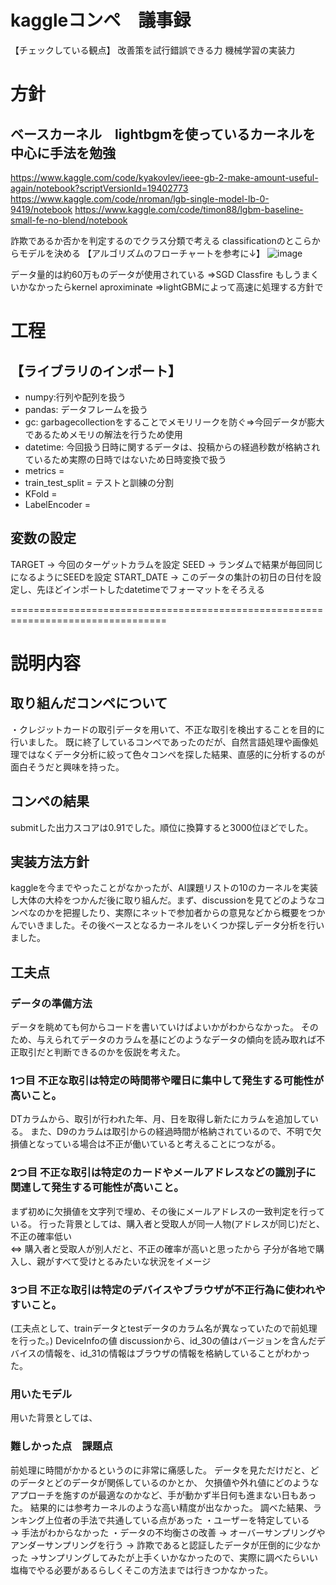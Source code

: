 # kaggleコンペ　議事録
【チェックしている観点】
改善策を試行錯誤できる力
機械学習の実装力

# 方針
## ベースカーネル　lightbgmを使っているカーネルを中心に手法を勉強
https://www.kaggle.com/code/kyakovlev/ieee-gb-2-make-amount-useful-again/notebook?scriptVersionId=19402773  
https://www.kaggle.com/code/nroman/lgb-single-model-lb-0-9419/notebook
https://www.kaggle.com/code/timon88/lgbm-baseline-small-fe-no-blend/notebook

詐欺であるか否かを判定するのでクラス分類で考える
classificationのとこらからモデルを決める
【アルゴリズムのフローチャートを参考に↓】
![image](https://github.com/Yuma-Tsukakoshi/CrossViT-Summary-/assets/107422037/2d575e66-43d5-4540-a748-079d618651ab)

データ量的は約60万ものデータが使用されている
⇒SGD Classfire もしうまくいかなかったらkernel aproximinate
⇒lightGBMによって高速に処理する方針で

# 工程
## 【ライブラリのインポート】
- numpy:行列や配列を扱う  
- pandas: データフレームを扱う  
- gc: garbagecollectionをすることでメモリリークを防ぐ⇒今回データが膨大であるためメモリの解法を行うため使用
- datetime: 今回扱う日時に関するデータは、投稿からの経過秒数が格納されているため実際の日時ではないため日時変換で扱う
　　
- metrics = 
- train_test_split = テストと訓練の分割
- KFold = 
- LabelEncoder =

## 変数の設定
TARGET → 今回のターゲットカラムを設定
SEED → ランダムで結果が毎回同じになるようにSEEDを設定
START_DATE → このデータの集計の初日の日付を設定し、先ほどインポートしたdatetimeでフォーマットをそろえる

=================================================================================

# 説明内容
## 取り組んだコンペについて
・クレジットカードの取引データを用いて、不正な取引を検出することを目的に行いました。
既に終了しているコンペであったのだが、自然言語処理や画像処理ではなくデータ分析に絞って色々コンペを探した結果、直感的に分析するのが面白そうだと興味を持った。

## コンペの結果
submitした出力スコアは0.91でした。順位に換算すると3000位ほどでした。

## 実装方法方針
kaggleを今までやったことがなかったが、AI課題リストの10のカーネルを実装し大体の大枠をつかんだ後に取り組んだ。まず、discussionを見てどのようなコンペなのかを把握したり、実際にネットで参加者からの意見などから概要をつかんでいきました。その後ベースとなるカーネルをいくつか探しデータ分析を行いました。

## 工夫点
### データの準備方法




データを眺めても何からコードを書いていけばよいかがわからなかった。
そのため、与えられてデータのカラムを基にどのようなデータの傾向を読み取れば不正取引だと判断できるのかを仮説を考えた。



### 1つ目 不正な取引は特定の時間帯や曜日に集中して発生する可能性が高いこと。
DTカラムから、取引が行われた年、月、日を取得し新たにカラムを追加している。
また、D9のカラムは取引からの経過時間が格納されているので、不明で欠損値となっている場合は不正が働いていると考えることにつながる。

### 2つ目 不正な取引は特定のカードやメールアドレスなどの識別子に関連して発生する可能性が高いこと。
まず初めに欠損値を文字列で埋め、その後にメールアドレスの一致判定を行っている。
行った背景としては、購入者と受取人が同一人物(アドレスが同じ)だと、不正の確率低い   
⇔ 購入者と受取人が別人だと、不正の確率が高いと思ったから
子分が各地で購入し、親がすべて受けとるみたいな状況をイメージ

### 3つ目 不正な取引は特定のデバイスやブラウザが不正行為に使われやすいこと。
(工夫点として、trainデータとtestデータのカラム名が異なっていたので前処理を行った。)
DeviceInfoの値
discussionから、id_30の値はバージョンを含んだデバイスの情報を、id_31の情報はブラウザの情報を格納していることがわかった。

### 用いたモデル

用いた背景としては、

### 難しかった点　課題点
前処理に時間がかかるというのに非常に痛感した。
データを見ただけだと、どのデータとどのデータが関係しているのかとか、
欠損値や外れ値にどのようなアプローチを施すのが最適なのかなど、手が動かず半日何も進まない日もあった。
結果的には参考カーネルのような高い精度が出なかった。
調べた結果、ランキング上位者の手法で共通している点があった
・ユーザーを特定している　→ 手法がわからなかった
・データの不均衡さの改善
→ オーバーサンプリングやアンダーサンプリングを行う
→ 詐欺であると認証したデータが圧倒的に少なかった
→サンプリングしてみたが上手くいかなかったので、実際に調べたらいい塩梅でやる必要があるらしくそこの方法までは行きつかなかった。
